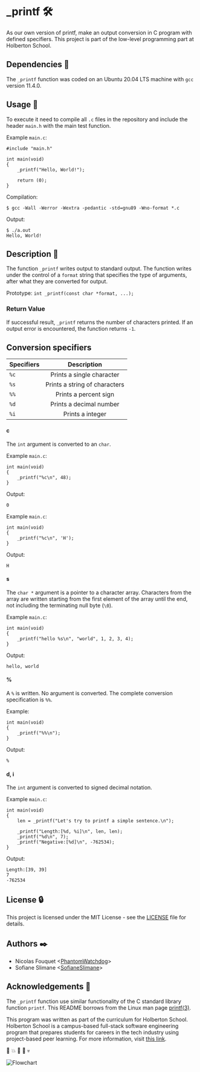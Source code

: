 # _printf :hammer_and_wrench:

As our own version of printf, make an output conversion in C program with defined specifiers.
This project is part of the low-level programming part at Holberton School.

## Dependencies :couple:

The `_printf` function was coded on an Ubuntu 20.04 LTS machine with `gcc` version 11.4.0.

## Usage :running:

To execute it need to compile all `.c` files in the repository and include the header `main.h` with the main test function.

Example `main.c`:
```
#include "main.h"

int main(void)
{
    _printf("Hello, World!");

    return (0);
}
```

Compilation:
```
$ gcc -Wall -Werror -Wextra -pedantic -std=gnu89 -Wno-format *.c
```

Output:
```
$ ./a.out
Hello, World!
```

## Description :memo:

The function `_printf` writes output to standard output. The function writes
under the control of a `format` string that specifies the type of arguments, after what they are converted for output.

Prototype: `int _printf(const char *format, ...);`

### Return Value

If successful result, `_printf` returns the number of characters printed.
If an output error is encountered, the function returns `-1`.

## Conversion specifiers
| Specifiers  | Description |
| ------------- |:-------------:|
| `%c`          | Prints a single character     |
| `%s`          | Prints a string of characters |
| `%%`		| Prints a percent sign 	|
| `%d`		| Prints a decimal number	|
| `%i`		| Prints a integer		|

#### c
The `int` argument is converted to an `char`.

Example `main.c`:
```
int main(void)
{
	_printf("%c\n", 48);
}
```
Output:
```
0
```

Example `main.c`:
```
int main(void)
{
	_printf("%c\n", 'H');
}
```
Output:
```
H
```

#### s
The `char *` argument is a pointer to a character array.
Characters from the array are written starting from the first element of
the array until the end, not including the terminating null byte (`\0`).

Example `main.c`:
```
int main(void)
{
	_printf("hello %s\n", "world", 1, 2, 3, 4);
}
```
Output:
```
hello, world
```

#### %
A `%` is written. No argument is converted. The complete conversion
specification is `%%`.

Example:
```
int main(void)
{
	_printf("%%\n");
}
```
Output:
```
%
```
#### d, i
The `int` argument is converted to signed decimal notation.

Example `main.c`:
```
int main(void)
{
	len = _printf("Let's try to printf a simple sentence.\n");

	_printf("Length:[%d, %i]\n", len, len);
	_printf("%d\n", 7);
	_printf("Negative:[%d]\n", -762534);
}
```
Output:
```
Length:[39, 39]
7
-762534
```
## License :lock:

This project is licensed under the MIT License - see the [LICENSE](./LICENSE) file for details.

## Authors :black_nib:

* Nicolas Fouquet <[PhantomWatchdog](https://github.com/PhantomWatchdog)>
* Sofiane Slimane <[SofianeSlimane](https://github.com/SofianeSlimane)>

## Acknowledgements :pray:

The `_printf` function use similar functionality of the C standard library
function `printf`. This README borrows from the Linux man page
[printf(3)](https://linux.die.net/man/3/printf).

This program was written as part of the curriculum for Holberton School.
Holberton School is a campus-based full-stack software engineering program
that prepares students for careers in the tech industry using project-based
peer learning. For more information, visit [this link](https://www.holbertonschool.com/).

:traffic_light: :boom: :police_car: :roller_coaster: :skull:

![Flowchart](https://github.com/PhantomWatchdog/holbertonschool-printf/blob/main/Flowchart.png)
